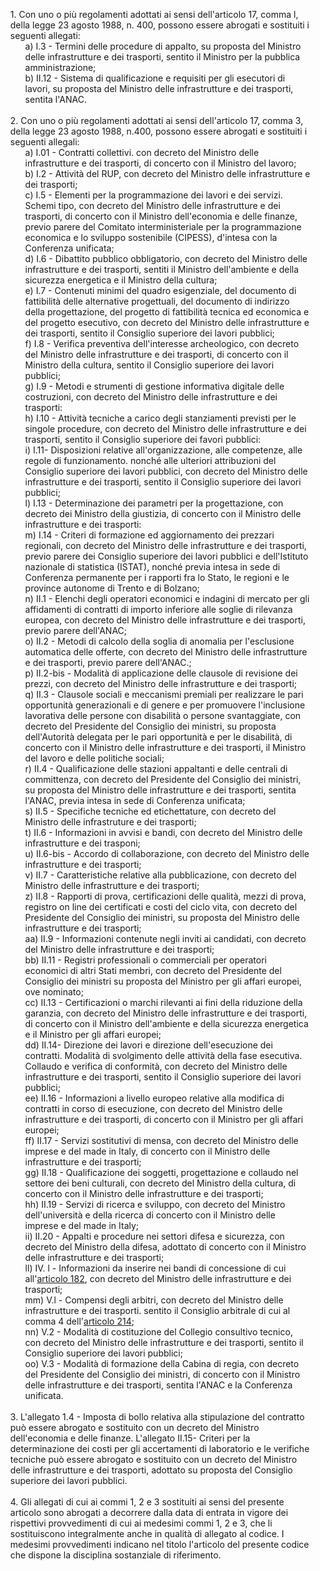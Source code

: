 <ul style="list-style-type: none;">
    <li>1. Con uno o più regolamenti adottati ai sensi dell'articolo 17, comma l, della legge 23 agosto 1988, n. 400, possono essere abrogati e sostituiti i seguenti allegati:
        <ul class="alist" style="list-style-type: none;">
            <li>a) I.3 - Termini delle procedure di appalto, su proposta del Ministro delle infrastrutture e dei trasporti, sentito il Ministro per la pubblica amministrazione;</li>
            <li>b) II.12 - Sistema di qualificazione e requisiti per gli esecutori di lavori, su proposta del Ministro delle infrastrutture e dei trasporti, sentita l'ANAC.</li>
        </ul>
    </li>
    <br>
    <li>2. Con uno o più regolamenti adottati ai sensi dell'articolo 17, comma 3, della legge 23 agosto 1988, n.400, possono essere abrogati e sostituiti i seguenti allegali:
        <ul style="list-style-type: none;">
        <li>a) I.01 - Contratti collettivi. con decreto del Ministro delle infrastrutture e dei trasporti, di concerto con il Ministro del lavoro;</li>
        <li>b) I.2 - Attività del RUP, con decreto del Ministro delle infrastrutture e dei trasporti;</li>
        <li>c) I.5 - Elementi per la programmazione dei lavori e dei servizi. Schemi tipo, con decreto del Ministro delle infrastrutture e dei trasporti, di concerto con il Ministro dell'economia e delle finanze, previo parere del Comitato interministeriale per la programmazione economica e lo sviluppo sostenibile (CIPESS), d'intesa con la Conferenza unificata;</li>
        <li>d) I.6 - Dibattito pubblico obbligatorio, con decreto del Ministro delle infrastrutture e dei trasporti, sentiti il Ministro dell'ambiente e della sicurezza energetica e il Ministro della cultura;</li>
        <li>e) I.7 - Contenuti minimi del quadro esigenziale, del documento di fattibilità delle alternative progettuali, del documento di indirizzo della progettazione, del progetto di fattibilità tecnica ed economica e del progetto esecutivo, con decreto del Ministro delle infrastrutture e dei trasporti, sentito il Consiglio superiore dei lavori pubblici;</li>
        <li>f) I.8 - Verifica preventiva dell'interesse archeologico, con decreto del Ministro delle infrastrutture e dei trasporti, di concerto con il Ministro della cultura, sentito il Consiglio superiore dei lavori pubblici;</li>
        <li>g) I.9 - Metodi e strumenti di gestione informativa digitale delle costruzioni, con decreto del Ministro delle infrastrutture e dei trasporti:</li>
        <li>h) I.10 - Attività tecniche a carico degli stanziamenti previsti per le singole procedure, con decreto del Ministro delle infrastrutture e dei trasporti, sentito il Consiglio superiore dei favori pubblici:</li>
        <li>i) I.11- Disposizioni relative all'organizzazione, alle competenze, alle regole di funzionamento. nonché alle ulteriori attribuzioni del Consiglio superiore dei lavori pubblici, con decreto del Ministro delle infrastrutture e dei trasporti, sentito il Consiglio superiore dei lavori pubblici;</li>
        <li>l) I.13 - Determinazione dei parametri per la progettazione, con decreto dei Ministro della giustizia, di concerto con il Ministro delle infrastrutture e dei trasporti:</li>
        <li>m) I.14 - Criteri di formazione ed aggiornamento dei prezzari regionali, con decreto del Ministro delle infrastrutture e dei trasporti, previo parere dei Consiglio superiore dei lavori pubblici e dell'Istituto nazionale di statistica (ISTAT), nonché previa intesa in sede di Conferenza permanente per i rapporti fra lo Stato, le regioni e le province autonome di Trento e di Bolzano;</li>
        <li>n) II.1 - Elenchi degli operatori economici e indagini di mercato per gli affidamenti di contratti di importo inferiore alle soglie di rilevanza europea, con decreto del Ministro delle infrastrutture e dei trasporti, previo parere dell'ANAC;</li>
        <li>o) II.2 - Metodi di calcolo della soglia di anomalia per l'esclusione automatica delle offerte, con decreto del Ministro delle infrastrutture e dei trasporti, previo parere dell'ANAC.;</li>
        <li>p) II.2-bis - Modalità di applicazione delle clausole di revisione dei prezzi, con decreto del Ministro delle infrastrutture e dei trasporti;</li>
        <li>q) II.3 - Clausole sociali e meccanismi premiali per realizzare le pari opportunità generazionali e di genere e per promuovere l'inclusione lavorativa delle persone con disabilità o persone svantaggiate, con decreto del Presidente del Consiglio dei ministri, su proposta dell'Autorità delegata per le pari opportunità e per le disabilità, di concerto con il Ministro delle infrastrutture e dei trasporti, il Ministro del lavoro e delle politiche sociali;</li>
        <li>r) II.4 - Qualificazione delle stazioni appaltanti e delle centrali di committenza, con decreto del Presidente del Consiglio dei ministri, su proposta del Ministro delle infrastrutture e dei trasporti, sentita l'ANAC, previa intesa in sede di Conferenza unificata;</li>
        <li>s) II.5 - Specifiche tecniche ed etichettature, con decreto del Ministro delle infrastruture e dei trasporti;</li>
        <li>t) II.6 - Informazioni in avvisi e bandi, con decreto del Ministro delle infrastrutture e dei trasponi;</li>
        <li>u) II.6-bis - Accordo di collaborazione, con decreto del Ministro delle infrastrutture e dei trasporti;</li>
        <li>v) II.7 - Caratteristiche relative alla pubblicazione, con decreto del Ministro delle infrastrutture e dei trasporti;</li>
        <li>z) II.8 - Rapporti di prova, certificazioni delle qualità, mezzi di prova, registro on line dei certificati e costi del ciclo vita, con decreto del Presidente del Consiglio dei ministri, su proposta del Ministro delle infrastrutture e dei trasporti;</li>
        <li>aa) II.9 - Informazioni contenute negli inviti ai candidati, con decreto del Ministro delle infrastrutture e dei trasporti;</li>
        <li>bb) II.11 - Registri professionali o commerciali per operatori economici di altri Stati membri, con decreto del Presidente del Consiglio dei ministri su proposta del Ministro per gli affari europei, ove nominato;</li>
        <li>cc) II.13 - Certificazioni o marchi rilevanti ai fini della riduzione della garanzia, con decreto del Ministro delle infrastrutture e dei trasporti, di concerto con il Ministro dell'ambiente e della sicurezza energetica e il Ministro per gli affari europei;</li>
        <li>dd) II.14- Direzione dei lavori e direzione dell'esecuzione dei contratti. Modalità di svolgimento delle attività della fase esecutiva. Collaudo e verifica di conformità, con decreto del Ministro delle infrastrutture e dei trasporti, sentito il Consiglio superiore dei lavori pubblici;</li>
        <li>ee) II.16 - Informazioni a livello europeo relative alla modifica di contratti in corso di esecuzione, con decreto del Ministro delle infrastrutture e dei trasporti, di concerto con il Ministro per gli affari europei;</li>
        <li>ff) II.17 - Servizi sostitutivi di mensa, con decreto del Ministro delle imprese e del made in Italy, di concerto con il Ministro delle infrastrutture e dei trasporti;</li>
        <li>gg) II.18 - Qualificazione dei soggetti, progettazione e collaudo nel settore dei beni culturali, con decreto del Ministro della cultura, di concerto con il Ministro delle infrastrutture e dei trasporti;</li>
        <li>hh) II.19 - Servizi di ricerca e sviluppo, con decreto del Ministro dell'università e della ricerca di concerto con il Ministro delle imprese e del made in Italy;</li>
        <li>ii) II.20 - Appalti e procedure nei settori difesa e sicurezza, con decreto del Ministro della difesa, adottato di concerto con il Ministro delle infrastrutture e dei trasporti;</li>
        <li>ll) IV. l - Informazioni da inserire nei bandi di concessione di cui all'<a href="/index.html?article=articolo-182&version=2">articolo 182</a>, con decreto del Ministro delle infrastrutture e dei trasporti;</li>
        <li>mm) V.l - Compensi degli arbitri, con decreto del Ministro delle infrastrutture e dei trasporti. sentito il Consiglio arbitrale di cui al comma 4 dell'<a href="/index.html?article=articolo-214&version=2">articolo 214</a>;</li>
        <li>nn) V.2 - Modalità di costituzione del Collegio consultivo tecnico, con decreto del Ministro delle infrastrutture e dei trasporti, sentito il Consiglio superiore dei lavori pubblici;</li>
        <li>oo) V.3 - Modalità di formazione della Cabina di regia, con decreto del Presidente del Consiglio dei ministri, di concerto con il Ministro delle infrastrutture e dei trasporti, sentita l'ANAC e la Conferenza unificata.</li>
        </ul>
    </li>
    <br>
    <li>3. L'allegato 1.4 - Imposta di bollo relativa alla stipulazione del contratto può essere abrogato e sostituito con un decreto del Ministro dell'economia e delle finanze. L'allegato II.15- Criteri per la determinazione dei costi per gli accertamenti di laboratorio e le verifiche tecniche può essere abrogato e sostituito con un decreto del Ministro delle infrastrutture e dei trasporti, adottato su proposta del Consiglio superiore dei lavori pubblici.</li>
    <br>
    <li>4. Gli allegati di cui ai commi 1, 2 e 3 sostituiti ai sensi del presente articolo sono abrogati a decorrere dalla data di entrata in vigore dei rispettivi provvedimenti di cui ai medesimi commi 1, 2 e 3, che li sostituiscono integralmente anche in qualità di allegato al codice. I medesimi provvedimenti indicano nel titolo l'articolo del presente codice che dispone la disciplina sostanziale di riferimento.</li>
</ul>
